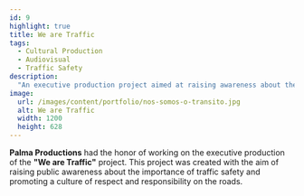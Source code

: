 ```yaml
---
id: 9
highlight: true
title: We are Traffic
tags:
  - Cultural Production
  - Audiovisual
  - Traffic Safety
description:
  "An executive production project aimed at raising awareness about the importance of traffic safety."
image:
  url: /images/content/portfolio/nos-somos-o-transito.jpg
  alt: We are Traffic
  width: 1200
  height: 628
---
```

**Palma Productions** had the honor of working on the executive production of the **"We are Traffic"** project. This project was created with the aim of raising public awareness about the importance of traffic safety and promoting a culture of respect and responsibility on the roads.
